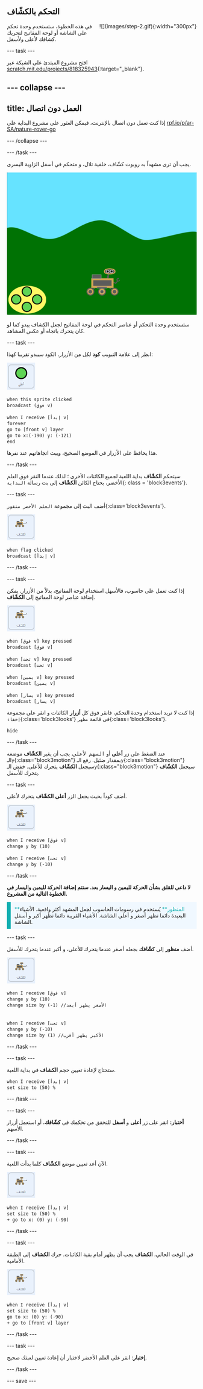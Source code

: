 ## التحكم بالكشّاف

<div style="display: flex; flex-wrap: wrap">
<div style="flex-basis: 200px; flex-grow: 1; margin-right: 15px;">
في هذه الخطوة، ستستخدم وحدة تحكم على الشاشة أو لوحة المفاتيح لتحريك كشافك لأعلى ولأسفل.
</div>
<div>
![](images/step-2.gif){:width="300px"}
</div>
</div>

--- task ---

افتح مشروع المبتدئ على الشبكة عبر [scratch.mit.edu/projects/818325943](https://scratch.mit.edu/projects/818325943){:target="_blank"}.

--- collapse ---
---
title: العمل دون اتصال
---

إذا كنت تعمل دون اتصال بالإنترنت، فيمكن العثور على مشروع البداية على [rpf.io/p/ar-SA/nature-rover-go](https://rpf.io/p/ar-SA/nature-rover-go)

--- /collapse ---


--- /task ---

يجب أن ترى مشهداً به روبوت كشّاف، خلفية تلال، و متحكم في أسفل الزاوية اليسرى.

![خلفية البداية تظهر تلالاً، وكومة من الطين، و روبوت.](images/starter-background.png)

ستستخدم وحدة التحكم أو عناصر التحكم في لوحة المفاتيح لجعل الكشاف يبدو كما لو كان يتحرك باتجاه أو عكس المشاهد.

--- task ---

انظر إلى علامة التبويب **كود** لكل من الأزرار. الكود سيبدو تقريبا كهذا:

![الكائن العلوي.](images/up-sprite.png)

```blocks3
when this sprite clicked
broadcast (فوق v)

when I receive [إبدأ v]
forever
go to [front v] layer
go to x:(-190) y: (-121)
end
```

هذا يحافظ على الأزرار في الموضع الصحيح، ويبث اتجاهاتهم عند نقرها.

--- /task ---

سيتحكم **الكشّاف** بداية اللعبة لجميع الكائنات الأخرى ؛ لذلك عندما النقر فوق العلم الأخضر، يحتاج الكائن **الكشّاف** إلى بث رسالة `البداية`{: class = 'block3events'}.

--- task ---

أضف البث إلى مجموعة `العلم الأخضر منقور`{:class='block3events'}.

![كائن الكشّاف.](images/rover-sprite.png)

```blocks3
when flag clicked
broadcast [إبدأ v]
```

--- /task ---

--- task ---

إذا كنت تعمل على حاسوب، فالأسهل استخدام لوحة المفاتيح، بدلاً من الأزرار. يمكن إضافة عناصر لوحة المفاتيح إلى **الكشّاف**.

![كائن الكشّاف.](images/rover-sprite.png)

```blocks3
when [فوق v] key pressed
broadcast [فوق v]

when [تحت v] key pressed
broadcast [تحت v]

when [يمين v] key pressed
broadcast [يمين v]

when [يسار v] key pressed
broadcast [يسار v]
```

إذا كنت لا تريد استخدام وحدة التحكم، فانقر فوق كل **أزرار** الكائنات و انقر على مجموعة `إخفاء`{:class='block3looks'} في قائمة `مظهر`{:class='block3looks'}.

```blocks3
hide
```

--- /task ---

عند الضغط على زر **أعلى** أو <kbd>السهم لأعلى</kbd>، يجب أن يغير **الكشّاف** موضعه الـ`y`{:class="block3motion"} بمقدار ضئيل. رفع الـ`y`{:class="block3motion"} سيجعل **الكشّاف** يتحرك للأعلى. خفض الـ`y`{:class="block3motion"} سيجعل **الكشّاف** يتحرك للأسفل.

--- task ---

أضف كوداً بحيث يجعل الزر **أعلى** **الكشّاف** يتحرك لأعلى.

![كائن الكشّاف.](images/rover-sprite.png)

```blocks3
when I receive [فوق v]
change y by (10)

when I receive [تحت v]
change y by (-10)
```

--- /task ---

**لا داعي للقلق بشأن الحركة لليمين و اليسار بعد. ستتم إضافة الحركة لليمين واليسار في الخطوة التالية من المشروع.**

<p style="border-left: solid; border-width:10px; border-color: #0faeb0; background-color: aliceblue; padding: 10px;">
<span style="color: #0faeb0">**المنظور**</span> يُستخدم في رسومات الحاسوب لجعل المشهد أكثر واقعية. الأشياء البعيدة دائما تظهر أصغر و أعلى الشاشة. الأشياء القريبة دائما تظهر أكبر و أسفل الشاشة.
</p>

--- task ---

أضف **منظور** إلى **كشّافك** بجعله أصغر عندما يتحرك للأعلى، و أكبر عندما يتحرك للأسفل.

![كائن الكشّاف.](images/rover-sprite.png)

```blocks3
when I receive [فوق v]
change y by (10)
change size by (-1) //الأصغر يظهر أبعد


when I receive [تحت v]
change y by (-10)
change size by (1) //الأكبر يظهر أقرب
```

--- /task ---

--- task ---

ستحتاج لإعادة تعيين حجم **الكشاف** في بداية اللعبة.

```blocks3
when I receive [إبدأ v]
set size to (50) %
```

--- /task ---


--- task ---

**أختبار:** انقر على زر **أعلى** و **أسفل** للتحقق من تحكمك في **كشّافك**، أو استعمل أزرار الأسهم.

--- /task ---

--- task ---

الآن أعد تعيين موضع **الكشّاف** كلما بدأت اللعبة.

![كائن الكشّاف.](images/rover-sprite.png)

```blocks3
when I receive [إبدأ v]
set size to (50) %
+ go to x: (0) y: (-90)
```

--- /task ---

--- task ---

في الوقت الحالي، **الكشاف** يجب أن يظهر أمام بقية الكائنات. حرك **الكشاف** إلى الطبقة الأمامية.

![كائن الكشّاف.](images/rover-sprite.png)

```blocks3
when I receive [إبدأ v]
set size to (50) %
go to x: (0) y: (-90)
+ go to [front v] layer
```

--- /task ---

--- task ---

**إختبار**: انقر على العلم الأخضر لاختبار أن إعادة تعيين لعبتك صحيح.

--- /task ---

--- save ---
